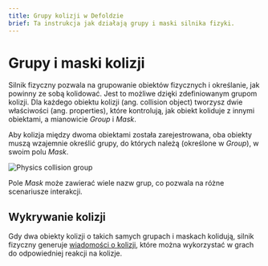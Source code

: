 ```yaml
---
title: Grupy kolizji w Defoldzie
brief: Ta instrukcja jak działają grupy i maski silnika fizyki.
---
```


# Grupy i maski kolizji

Silnik fizyczny pozwala na grupowanie obiektów fizycznych i określanie, jak powinny ze sobą kolidować. Jest to możliwe dzięki zdefiniowanym grupom kolizji. Dla każdego obiektu kolizji (ang. collision object) tworzysz dwie właściwości (ang. properties), które kontrolują, jak obiekt koliduje z innymi obiektami, a mianowicie *Group* i *Mask*.

Aby kolizja między dwoma obiektami została zarejestrowana, oba obiekty muszą wzajemnie określić grupy, do których należą (określone w *Group*), w swoim polu *Mask*.

![Physics collision group](images/physics/collision_group.png)

Pole *Mask* może zawierać wiele nazw grup, co pozwala na różne scenariusze interakcji.

## Wykrywanie kolizji

Gdy dwa obiekty kolizji o takich samych grupach i maskach kolidują, silnik fizyczny generuje [wiadomości o kolizji](/manuals/physics-messages), które można wykorzystać w grach do odpowiedniej reakcji na kolizje.
